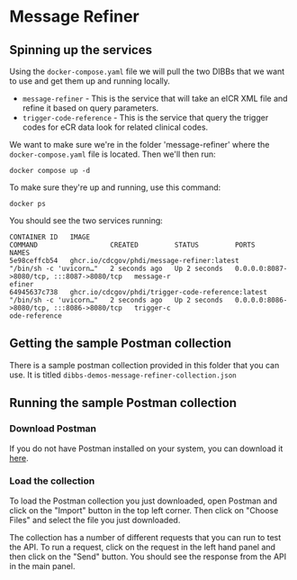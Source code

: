 # Message Refiner

## Spinning up the services

Using the `docker-compose.yaml` file we will pull the two DIBBs that we want to use and get them up and running locally.

- `message-refiner` - This is the service that will take an eICR XML file and refine it based on query parameters.
- `trigger-code-reference` - This is the service that query the trigger codes for eCR data look for related clinical codes.

We want to make sure we're in the folder 'message-refiner' where the `docker-compose.yaml` file is located. Then we'll then run:

```{bash}
docker compose up -d
```

To make sure they're up and running, use this command:

```{bash}
docker ps
```

You should see the two services running:

```{bash}
CONTAINER ID   IMAGE                                               COMMAND                  CREATED         STATUS         PORTS                                       NAMES
5e98ceffcb54   ghcr.io/cdcgov/phdi/message-refiner:latest          "/bin/sh -c 'uvicorn…"   2 seconds ago   Up 2 seconds   0.0.0.0:8087->8080/tcp, :::8087->8080/tcp   message-r
efiner
64945637c738   ghcr.io/cdcgov/phdi/trigger-code-reference:latest   "/bin/sh -c 'uvicorn…"   2 seconds ago   Up 2 seconds   0.0.0.0:8086->8080/tcp, :::8086->8080/tcp   trigger-c
ode-reference
```

## Getting the sample Postman collection

There is a sample postman collection provided in this folder that you can use. It is titled `dibbs-demos-message-refiner-collection.json`

## Running the sample Postman collection

### Download Postman

If you do not have Postman installed on your system, you can download it [here](https://www.postman.com/downloads/).

### Load the collection

To load the Postman collection you just downloaded, open Postman and click on the "Import" button in the top left corner. Then click on "Choose Files" and select the file you just downloaded.

The collection has a number of different requests that you can run to test the API. To run a request, click on the request in the left hand panel and then click on the "Send" button. You should see the response from the API in the main panel.

